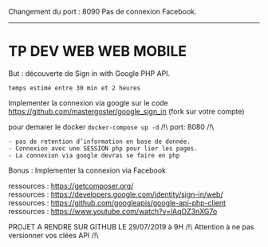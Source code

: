 Changement du port : 8090
Pas de connexion Facebook.

------------------------------------------
# TP DEV WEB WEB MOBILE


But : découverte de Sign in with Google PHP API.

```temps estimé entre 30 min et 2 heures```

Implementer la connexion via google sur le code https://github.com/mastergoster/google_sign_in (fork sur votre compte)

pour demarer le docker ```docker-compose up -d``` /!\ port: 8080 /!\ 
		
	- pas de retention d’information en base de donnée.
	- Connexion avec une SESSION php pour lier les pages.
	- La connexion via google devras se faire en php


Bonus :  Implementer la connexion via Facebook


ressources : https://getcomposer.org/  
ressources : https://developers.google.com/identity/sign-in/web/  
ressources : https://github.com/googleapis/google-api-php-client  
ressources : https://www.youtube.com/watch?v=lAqOZ3nXG7o  


PROJET A RENDRE SUR GITHUB LE 29/07/2019 à 9H
/!\ Attention à ne pas versionner vos clées API /!\
